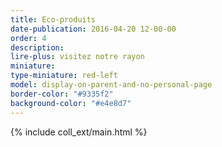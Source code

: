 ```yaml
---
title: Eco-produits
date-publication: 2016-04-20 12-00-00
order: 4
description: 
lire-plus: visitez notre rayon
miniature:
type-miniature: red-left
model: display-on-parent-and-no-personal-page
border-color: "#9335f2"
background-color: "#e4e8d7"
---
```


{% include coll_ext/main.html %}

